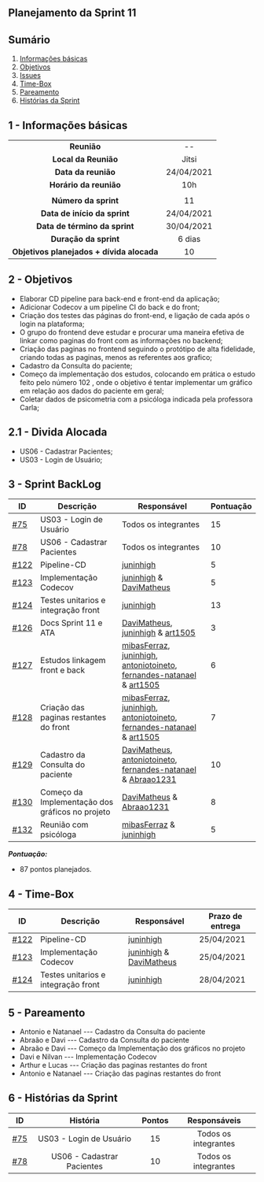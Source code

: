 ## Planejamento da Sprint 11

## Sumário

1. [Informações básicas](#1---informações-básicas)
1. [Objetivos](#2---objetivos)
1. [Issues](#3---issues)
1. [Time-Box](#4---time-box)
1. [Pareamento](#5---pareamento)
1. [Histórias da Sprint](#6---Histórias-da-Sprint)


## 1 - Informações básicas

| | |
|:--:|:--:|
|**Reunião**|--|
|**Local da Reunião**|Jitsi|
|**Data da reunião**|24/04/2021|
|**Horário da reunião**|10h|
||||
|**Número da sprint**|11|
|**Data de início da sprint**|24/04/2021|
|**Data de término da sprint**|30/04/2021|
|**Duração da sprint**|6 dias|
|**Objetivos planejados + dívida alocada**| 10|  

## 2 - Objetivos

* Elaborar CD pipeline para back-end e front-end da aplicação;
* Adicionar Codecov a um pipeline CI do back e do front;
* Criação dos testes das páginas do front-end, e ligação de cada após o login na plataforma;
* O grupo do frontend deve estudar e procurar uma maneira efetiva de linkar como paginas do front com as informações no backend;
* Criação das paginas no frontend seguindo o protótipo de alta fidelidade, criando todas as paginas, menos as referentes aos grafico;
* Cadastro da Consulta do paciente;
* Começo da implementação dos estudos, colocando em prática o estudo feito pelo número 102 , onde o objetivo é tentar implementar um gráfico em relação aos dados do paciente em geral;
* Coletar dados de psicometria com a psicóloga indicada pela professora Carla;

## 2.1 - Divida Alocada

* US06 - Cadastrar Pacientes;
* US03 - Login de Usuário;


## 3 - Sprint BackLog
|ID | Descrição | Responsável| Pontuação |
|---|--------------------|--------------|------------- |
|[#75](https://github.com/fga-eps-mds/2020.2-CheeryUP/issues/75) | US03 - Login de Usuário | Todos os integrantes | 15 | 
|[#78](https://github.com/fga-eps-mds/2020.2-CheeryUP/issues/78) | US06 - Cadastrar Pacientes | Todos os integrantes | 10 | 
|[#122](https://github.com/fga-eps-mds/2020.2-CheeryUP/issues/122) | Pipeline-CD |  [juninhigh](https://github.com/juninhigh) | 5 |
|[#123](https://github.com/fga-eps-mds/2020.2-CheeryUP/issues/123) | Implementação Codecov |  [juninhigh](https://github.com/juninhigh) & [DaviMatheus](https://github.com/DaviMatheus)  | 5 |
|[#124](https://github.com/fga-eps-mds/2020.2-CheeryUP/issues/124) | Testes unitarios e integração front |  [juninhigh](https://github.com/juninhigh)  | 13 |
|[#126](https://github.com/fga-eps-mds/2020.2-CheeryUP/issues/126) | Docs Sprint 11 e ATA | [DaviMatheus](https://github.com/DaviMatheus), [juninhigh](https://github.com/juninhigh) & [art1505](https://github.com/art1505) | 3 |
|[#127](https://github.com/fga-eps-mds/2020.2-CheeryUP/issues/127) | Estudos linkagem front e back | [mibasFerraz](https://github.com/mibasFerraz), [juninhigh](https://github.com/juninhigh), [antoniotoineto](https://github.com/antoniotoineto), [fernandes-natanael](https://github.com/fernandes-natanael) & [art1505](https://github.com/art1505) | 6 | 
|[#128](https://github.com/fga-eps-mds/2020.2-CheeryUP/issues/128) | Criação das paginas restantes do front | [mibasFerraz](https://github.com/mibasFerraz), [juninhigh](https://github.com/juninhigh), [antoniotoineto](https://github.com/antoniotoineto), [fernandes-natanael](https://github.com/fernandes-natanael) & [art1505](https://github.com/art1505) | 7 | 
|[#129](https://github.com/fga-eps-mds/2020.2-CheeryUP/issues/129) | Cadastro da Consulta do paciente | [DaviMatheus](https://github.com/DaviMatheus), [antoniotoineto](https://github.com/antoniotoineto), [fernandes-natanael](https://github.com/fernandes-natanael) & [Abraao1231](https://github.com/Abraao1231) | 10 | 
|[#130](https://github.com/fga-eps-mds/2020.2-CheeryUP/issues/130) | Começo da Implementação dos gráficos no projeto | [DaviMatheus](https://github.com/DaviMatheus) & [Abraao1231](https://github.com/Abraao1231) | 8 | 
|[#132](https://github.com/fga-eps-mds/2020.2-CheeryUP/issues/132) | Reunião com psicóloga | [mibasFerraz](https://github.com/mibasFerraz) & [juninhigh](https://github.com/juninhigh) | 5 | 
 

***Pontuação:***
* 87 pontos planejados.

## 4 - Time-Box
|ID | Descrição | Responsável| Prazo de entrega |
|---|--------------------|--------------|------------- |
|[#122](https://github.com/fga-eps-mds/2020.2-CheeryUP/issues/122) | Pipeline-CD |  [juninhigh](https://github.com/juninhigh) | 25/04/2021 |
|[#123](https://github.com/fga-eps-mds/2020.2-CheeryUP/issues/123) | Implementação Codecov |  [juninhigh](https://github.com/juninhigh) & [DaviMatheus](https://github.com/DaviMatheus)  | 25/04/2021 |
|[#124](https://github.com/fga-eps-mds/2020.2-CheeryUP/issues/124) | Testes unitarios e integração front |  [juninhigh](https://github.com/juninhigh)  | 28/04/2021 |


## 5 - Pareamento

* Antonio e Natanael --- Cadastro da Consulta do paciente
* Abraão e Davi --- Cadastro da Consulta do paciente
* Abraão e Davi --- Começo da Implementação dos gráficos no projeto
* Davi e Nilvan --- Implementação Codecov
* Arthur e Lucas --- Criação das paginas restantes do front
* Antonio e Natanael --- Criação das paginas restantes do front

## 6 - Histórias da Sprint

 |ID|História|Pontos|Responsáveis|
|:-:|:-----:|:----:|:----------:|
|[#75](https://github.com/fga-eps-mds/2020.2-CheeryUP/issues/75) | US03 - Login de Usuário | 15 | Todos os integrantes |
|[#78](https://github.com/fga-eps-mds/2020.2-CheeryUP/issues/78) | US06 - Cadastrar Pacientes | 10 | Todos os integrantes |
